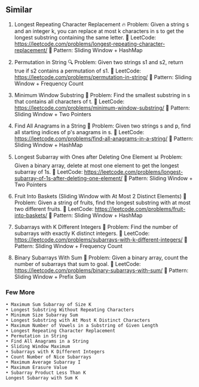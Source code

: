 ## Similar    

1. Longest Repeating Character Replacement 🔥
Problem: Given a string s and an integer k, you can replace at most k characters in s to get the longest substring containing the same letter.
🔗 LeetCode: https://leetcode.com/problems/longest-repeating-character-replacement/
📌 Pattern: Sliding Window + HashMap

2. Permutation in String 🔍
Problem: Given two strings s1 and s2, return true if s2 contains a permutation of s1.
🔗 LeetCode: https://leetcode.com/problems/permutation-in-string/
📌 Pattern: Sliding Window + Frequency Count

3. Minimum Window Substring 🎯
Problem: Find the smallest substring in s that contains all characters of t.
🔗 LeetCode: https://leetcode.com/problems/minimum-window-substring/
📌 Pattern: Sliding Window + Two Pointers

4. Find All Anagrams in a String 🧩
Problem: Given two strings s and p, find all starting indices of p's anagrams in s.
🔗 LeetCode: https://leetcode.com/problems/find-all-anagrams-in-a-string/
📌 Pattern: Sliding Window + HashMap

5. Longest Subarray with Ones after Deleting One Element 📊
Problem: Given a binary array, delete at most one element to get the longest subarray of 1s.
🔗 LeetCode: https://leetcode.com/problems/longest-subarray-of-1s-after-deleting-one-element/
📌 Pattern: Sliding Window + Two Pointers

6. Fruit Into Baskets (Sliding Window with At Most 2 Distinct Elements) 🍇
Problem: Given a string of fruits, find the longest substring with at most two different fruits.
🔗 LeetCode: https://leetcode.com/problems/fruit-into-baskets/
📌 Pattern: Sliding Window + HashMap

7. Subarrays with K Different Integers 🔢
Problem: Find the number of subarrays with exactly K distinct integers.
🔗 LeetCode: https://leetcode.com/problems/subarrays-with-k-different-integers/
📌 Pattern: Sliding Window + Frequency Count

8. Binary Subarrays With Sum 🧮
Problem: Given a binary array, count the number of subarrays that sum to goal.
🔗 LeetCode: https://leetcode.com/problems/binary-subarrays-with-sum/
📌 Pattern: Sliding Window + Prefix Sum

### Few More

	• Maximum Sum Subarray of Size K
	• Longest Substring Without Repeating Characters
	• Minimum Size Subarray Sum
	• Longest Substring with At Most K Distinct Characters
	• Maximum Number of Vowels in a Substring of Given Length
	• Longest Repeating Character Replacement
	• Permutation in String
	• Find All Anagrams in a String
	• Sliding Window Maximum
	• Subarrays with K Different Integers
	• Count Number of Nice Subarrays
	• Maximum Average Subarray I
	• Maximum Erasure Value
	• Subarray Product Less Than K
    Longest Subarray with Sum K

